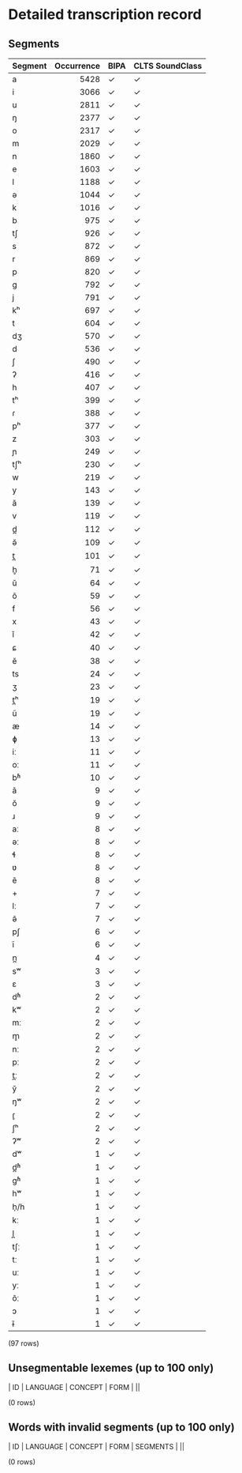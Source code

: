
# Detailed transcription record

## Segments

| Segment | Occurrence | BIPA | CLTS SoundClass |
|:----------|-------------:|:-------|:------------------|
| a | 5428 | ✓ | ✓ |
| i | 3066 | ✓ | ✓ |
| u | 2811 | ✓ | ✓ |
| ŋ | 2377 | ✓ | ✓ |
| o | 2317 | ✓ | ✓ |
| m | 2029 | ✓ | ✓ |
| n | 1860 | ✓ | ✓ |
| e | 1603 | ✓ | ✓ |
| l | 1188 | ✓ | ✓ |
| ə | 1044 | ✓ | ✓ |
| k | 1016 | ✓ | ✓ |
| b | 975 | ✓ | ✓ |
| tʃ | 926 | ✓ | ✓ |
| s | 872 | ✓ | ✓ |
| r | 869 | ✓ | ✓ |
| p | 820 | ✓ | ✓ |
| g | 792 | ✓ | ✓ |
| j | 791 | ✓ | ✓ |
| kʰ | 697 | ✓ | ✓ |
| t | 604 | ✓ | ✓ |
| dʒ | 570 | ✓ | ✓ |
| d | 536 | ✓ | ✓ |
| ʃ | 490 | ✓ | ✓ |
| ʔ | 416 | ✓ | ✓ |
| h | 407 | ✓ | ✓ |
| tʰ | 399 | ✓ | ✓ |
| ɾ | 388 | ✓ | ✓ |
| pʰ | 377 | ✓ | ✓ |
| z | 303 | ✓ | ✓ |
| ɲ | 249 | ✓ | ✓ |
| tʃʰ | 230 | ✓ | ✓ |
| w | 219 | ✓ | ✓ |
| y | 143 | ✓ | ✓ |
| ă | 139 | ✓ | ✓ |
| v | 119 | ✓ | ✓ |
| d̪ | 112 | ✓ | ✓ |
| ə̆ | 109 | ✓ | ✓ |
| t̪ | 101 | ✓ | ✓ |
| h̥ | 71 | ✓ | ✓ |
| ŭ | 64 | ✓ | ✓ |
| õ | 59 | ✓ | ✓ |
| f | 56 | ✓ | ✓ |
| x | 43 | ✓ | ✓ |
| ĭ | 42 | ✓ | ✓ |
| ɕ | 40 | ✓ | ✓ |
| ĕ | 38 | ✓ | ✓ |
| ts | 24 | ✓ | ✓ |
| ʒ | 23 | ✓ | ✓ |
| t̪ʰ | 19 | ✓ | ✓ |
| ũ | 19 | ✓ | ✓ |
| æ | 14 | ✓ | ✓ |
| ɸ | 13 | ✓ | ✓ |
| iː | 11 | ✓ | ✓ |
| oː | 11 | ✓ | ✓ |
| bʱ | 10 | ✓ | ✓ |
| ã | 9 | ✓ | ✓ |
| ŏ | 9 | ✓ | ✓ |
| ɹ | 9 | ✓ | ✓ |
| aː | 8 | ✓ | ✓ |
| əː | 8 | ✓ | ✓ |
| ɬ | 8 | ✓ | ✓ |
| ʋ | 8 | ✓ | ✓ |
| ẽ | 8 | ✓ | ✓ |
| + | 7 | ✓ | ✓ |
| lː | 7 | ✓ | ✓ |
| ə̃ | 7 | ✓ | ✓ |
| pʃ | 6 | ✓ | ✓ |
| ĩ | 6 | ✓ | ✓ |
| n̪ | 4 | ✓ | ✓ |
| sʷ | 3 | ✓ | ✓ |
| ɛ | 3 | ✓ | ✓ |
| dʱ | 2 | ✓ | ✓ |
| kʷ | 2 | ✓ | ✓ |
| mː | 2 | ✓ | ✓ |
| m̥ | 2 | ✓ | ✓ |
| nː | 2 | ✓ | ✓ |
| pː | 2 | ✓ | ✓ |
| t̪ː | 2 | ✓ | ✓ |
| y̆ | 2 | ✓ | ✓ |
| ŋʷ | 2 | ✓ | ✓ |
| ɾ̥ | 2 | ✓ | ✓ |
| ʃʰ | 2 | ✓ | ✓ |
| ʔʷ | 2 | ✓ | ✓ |
| dʷ | 1 | ✓ | ✓ |
| d̪ʱ | 1 | ✓ | ✓ |
| gʱ | 1 | ✓ | ✓ |
| hʷ | 1 | ✓ | ✓ |
| h̩/h | 1 | ✓ | ✓ |
| kː | 1 | ✓ | ✓ |
| l̪ | 1 | ✓ | ✓ |
| tʃː | 1 | ✓ | ✓ |
| tː | 1 | ✓ | ✓ |
| uː | 1 | ✓ | ✓ |
| yː | 1 | ✓ | ✓ |
| õː | 1 | ✓ | ✓ |
| ɔ | 1 | ✓ | ✓ |
| ɨ̃ | 1 | ✓ | ✓ |

(97 rows)



## Unsegmentable lexemes (up to 100 only)

| ID | LANGUAGE | CONCEPT | FORM |
||

(0 rows)



## Words with invalid segments (up to 100 only)

| ID | LANGUAGE | CONCEPT | FORM | SEGMENTS |
||

(0 rows)


